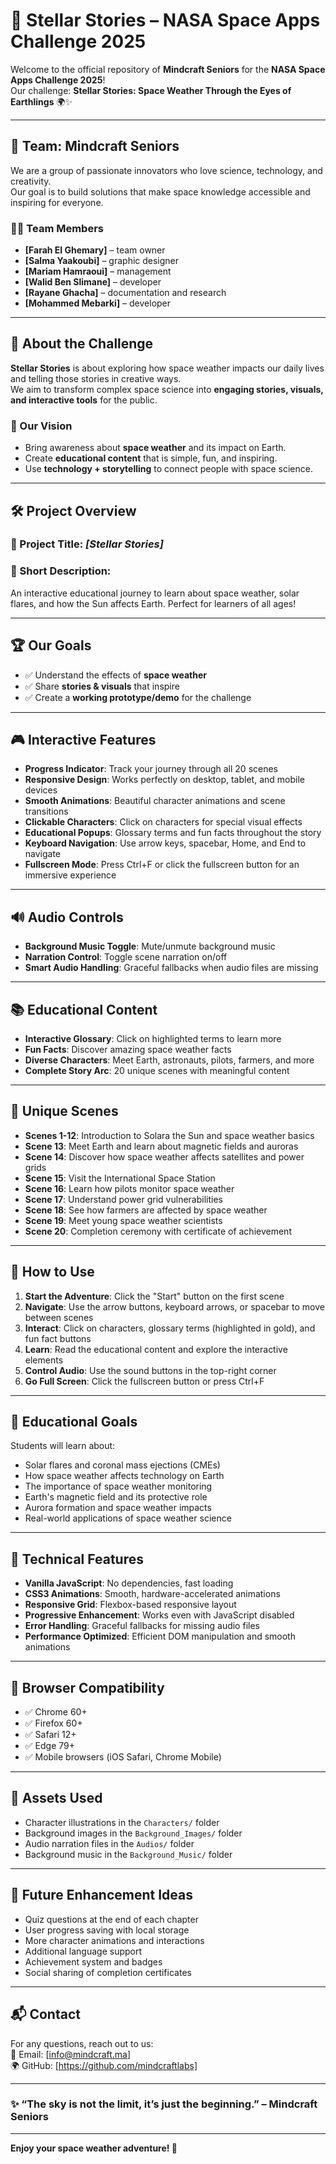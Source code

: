 # 🌌 Stellar Stories – NASA Space Apps Challenge 2025

Welcome to the official repository of **Mindcraft Seniors** for the **NASA Space Apps Challenge 2025**!  
Our challenge: **Stellar Stories: Space Weather Through the Eyes of Earthlings** 🌍✨

---

## 👥 Team: Mindcraft Seniors

We are a group of passionate innovators who love science, technology, and creativity.  
Our goal is to build solutions that make space knowledge accessible and inspiring for everyone.

### 🧑‍🚀 Team Members
- **[Farah El Ghemary]** – team owner
- **[Salma Yaakoubi]** – graphic designer
- **[Mariam Hamraoui]** – management 
- **[Walid Ben Slimane]** – developer  
- **[Rayane Ghacha]** – documentation and research 
- **[Mohammed Mebarki]** – developer 

---

## 🚀 About the Challenge

**Stellar Stories** is about exploring how space weather impacts our daily lives and telling those stories in creative ways.  
We aim to transform complex space science into **engaging stories, visuals, and interactive tools** for the public.

### 🔭 Our Vision
- Bring awareness about **space weather** and its impact on Earth.  
- Create **educational content** that is simple, fun, and inspiring.  
- Use **technology + storytelling** to connect people with space science.  

---

## 🛠️ Project Overview

### 📌 Project Title: *[Stellar Stories]*  
### 🌟 Short Description:  
An interactive educational journey to learn about space weather, solar flares, and how the Sun affects Earth. Perfect for learners of all ages!

---

## 🏆 Our Goals
- ✅ Understand the effects of **space weather**  
- ✅ Share **stories & visuals** that inspire  
- ✅ Create a **working prototype/demo** for the challenge  

---

## 🎮 Interactive Features

- **Progress Indicator**: Track your journey through all 20 scenes
- **Responsive Design**: Works perfectly on desktop, tablet, and mobile devices
- **Smooth Animations**: Beautiful character animations and scene transitions
- **Clickable Characters**: Click on characters for special visual effects
- **Educational Popups**: Glossary terms and fun facts throughout the story
- **Keyboard Navigation**: Use arrow keys, spacebar, Home, and End to navigate
- **Fullscreen Mode**: Press Ctrl+F or click the fullscreen button for an immersive experience

---

## 🔊 Audio Controls

- **Background Music Toggle**: Mute/unmute background music
- **Narration Control**: Toggle scene narration on/off
- **Smart Audio Handling**: Graceful fallbacks when audio files are missing

---

## 📚 Educational Content

- **Interactive Glossary**: Click on highlighted terms to learn more
- **Fun Facts**: Discover amazing space weather facts
- **Diverse Characters**: Meet Earth, astronauts, pilots, farmers, and more
- **Complete Story Arc**: 20 unique scenes with meaningful content

---

## 🎯 Unique Scenes

- **Scenes 1-12**: Introduction to Solara the Sun and space weather basics
- **Scene 13**: Meet Earth and learn about magnetic fields and auroras
- **Scene 14**: Discover how space weather affects satellites and power grids
- **Scene 15**: Visit the International Space Station
- **Scene 16**: Learn how pilots monitor space weather
- **Scene 17**: Understand power grid vulnerabilities
- **Scene 18**: See how farmers are affected by space weather
- **Scene 19**: Meet young space weather scientists
- **Scene 20**: Completion ceremony with certificate of achievement

---

## 🚀 How to Use

1. **Start the Adventure**: Click the "Start" button on the first scene
2. **Navigate**: Use the arrow buttons, keyboard arrows, or spacebar to move between scenes
3. **Interact**: Click on characters, glossary terms (highlighted in gold), and fun fact buttons
4. **Learn**: Read the educational content and explore the interactive elements
5. **Control Audio**: Use the sound buttons in the top-right corner
6. **Go Full Screen**: Click the fullscreen button or press Ctrl+F

---

## 🎯 Educational Goals

Students will learn about:

- Solar flares and coronal mass ejections (CMEs)
- How space weather affects technology on Earth
- The importance of space weather monitoring
- Earth's magnetic field and its protective role
- Aurora formation and space weather impacts
- Real-world applications of space weather science

---

## 🔧 Technical Features

- **Vanilla JavaScript**: No dependencies, fast loading
- **CSS3 Animations**: Smooth, hardware-accelerated animations
- **Responsive Grid**: Flexbox-based responsive layout
- **Progressive Enhancement**: Works even with JavaScript disabled
- **Error Handling**: Graceful fallbacks for missing audio files
- **Performance Optimized**: Efficient DOM manipulation and smooth animations

---

## 📱 Browser Compatibility

- ✅ Chrome 60+
- ✅ Firefox 60+
- ✅ Safari 12+
- ✅ Edge 79+
- ✅ Mobile browsers (iOS Safari, Chrome Mobile)

---

## 🎨 Assets Used

- Character illustrations in the `Characters/` folder
- Background images in the `Background_Images/` folder
- Audio narration files in the `Audios/` folder
- Background music in the `Background_Music/` folder

---

## 🔮 Future Enhancement Ideas

- Quiz questions at the end of each chapter
- User progress saving with local storage
- More character animations and interactions
- Additional language support
- Achievement system and badges
- Social sharing of completion certificates

---

## 📬 Contact

For any questions, reach out to us:  
📧 Email: [info@mindcraft.ma]  
🌍 GitHub: [https://github.com/mindcraftlabs]  

---

### ✨ “The sky is not the limit, it’s just the beginning.” – Mindcraft Seniors

---

**Enjoy your space weather adventure! 🌟**
